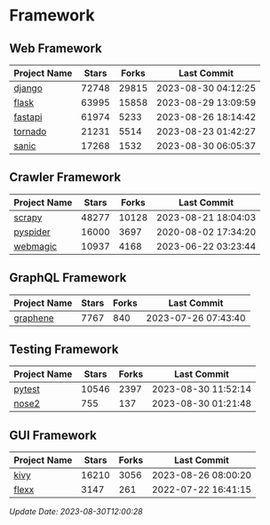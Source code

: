 # Framework

## Web Framework
| Project Name | Stars | Forks | Last Commit |
| ------------ | ----- | ----- | ----------- |
| [django](https://github.com/django/django) | 72748 | 29815 | 2023-08-30 04:12:25 |
| [flask](https://github.com/pallets/flask) | 63995 | 15858 | 2023-08-29 13:09:59 |
| [fastapi](https://github.com/tiangolo/fastapi) | 61974 | 5233 | 2023-08-26 18:14:42 |
| [tornado](https://github.com/tornadoweb/tornado) | 21231 | 5514 | 2023-08-23 01:42:27 |
| [sanic](https://github.com/sanic-org/sanic) | 17268 | 1532 | 2023-08-30 06:05:37 |

## Crawler Framework
| Project Name | Stars | Forks | Last Commit |
| ------------ | ----- | ----- | ----------- |
| [scrapy](https://github.com/scrapy/scrapy) | 48277 | 10128 | 2023-08-21 18:04:03 |
| [pyspider](https://github.com/binux/pyspider) | 16000 | 3697 | 2020-08-02 17:34:20 |
| [webmagic](https://github.com/code4craft/webmagic) | 10937 | 4168 | 2023-06-22 03:23:44 |

## GraphQL Framework
| Project Name | Stars | Forks | Last Commit |
| ------------ | ----- | ----- | ----------- |
| [graphene](https://github.com/graphql-python/graphene) | 7767 | 840 | 2023-07-26 07:43:40 |

## Testing Framework
| Project Name | Stars | Forks | Last Commit |
| ------------ | ----- | ----- | ----------- |
| [pytest](https://github.com/pytest-dev/pytest) | 10546 | 2397 | 2023-08-30 11:52:14 |
| [nose2](https://github.com/nose-devs/nose2) | 755 | 137 | 2023-08-30 01:21:48 |

## GUI Framework
| Project Name | Stars | Forks | Last Commit |
| ------------ | ----- | ----- | ----------- |
| [kivy](https://github.com/kivy/kivy) | 16210 | 3056 | 2023-08-26 08:00:20 |
| [flexx](https://github.com/flexxui/flexx) | 3147 | 261 | 2022-07-22 16:41:15 |

*Update Date: 2023-08-30T12:00:28*